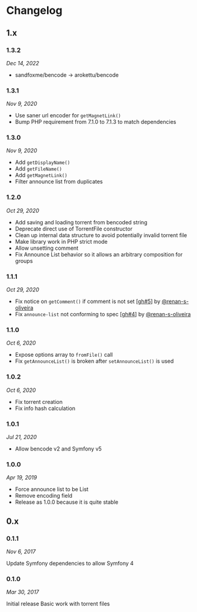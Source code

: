 # Changelog

[//]: <> (Contributor list:)
[@renan-s-oliveira]: https://github.com/renan-s-oliveira

## 1.x

### 1.3.2

*Dec 14, 2022*

* sandfoxme/bencode -> arokettu/bencode

### 1.3.1

_Nov 9, 2020_

* Use saner url encoder for `getMagnetLink()`
* Bump PHP requirement from 7.1.0 to 7.1.3 to match dependencies

### 1.3.0

_Nov 9, 2020_

* Add `getDisplayName()`
* Add `getFileName()`
* Add `getMagnetLink()`
* Filter announce list from duplicates

### 1.2.0

_Oct 29, 2020_

* Add saving and loading torrent from bencoded string
* Deprecate direct use of TorrentFile constructor
* Clean up internal data structure to avoid potentially invalid torrent file
* Make library work in PHP strict mode
* Allow unsetting comment
* Fix Announce List behavior so it allows an arbitrary composition for groups

### 1.1.1

_Oct 29, 2020_

* Fix notice on `getComment()` if comment is not set [[gh#5]] by [@renan-s-oliveira]
* Fix `announce-list` not conforming to spec [[gh#4]] by [@renan-s-oliveira]

[gh#4]: https://github.com/arokettu/torrent-file/pull/4/
[gh#5]: https://github.com/arokettu/torrent-file/pull/5/

### 1.1.0

_Oct 6, 2020_

* Expose options array to `fromFile()` call
* Fix `getAnnounceList()` is broken after `setAnnounceList()` is used 

### 1.0.2

_Oct 6, 2020_

* Fix torrent creation
* Fix info hash calculation

### 1.0.1

_Jul 21, 2020_

* Allow bencode v2 and Symfony v5

### 1.0.0

_Apr 19, 2019_

* Force announce list to be List
* Remove encoding field
* Release as 1.0.0 because it is quite stable

## 0.x

### 0.1.1

_Nov 6, 2017_

Update Symfony dependencies to allow Symfony 4

### 0.1.0

_Mar 30, 2017_

Initial release
Basic work with torrent files
